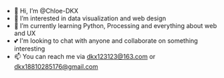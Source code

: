 - 👋 Hi, I’m @Chloe-DKX
- 👀 I’m interested in data visualization and web design
- 🌱 I’m currently learning Python, Processing and everything about web and UX
- 💕 I'm looking to chat with anyone and collaborate on something interesting
- 📫 You can reach me via dkx123123@163.com or dkx18810285176@gmail.com

<!---
Chloe-DKX/Chloe-DKX is a ✨ special ✨ repository because its `README.md` (this file) appears on your GitHub profile.
You can click the Preview link to take a look at your changes.
--->
